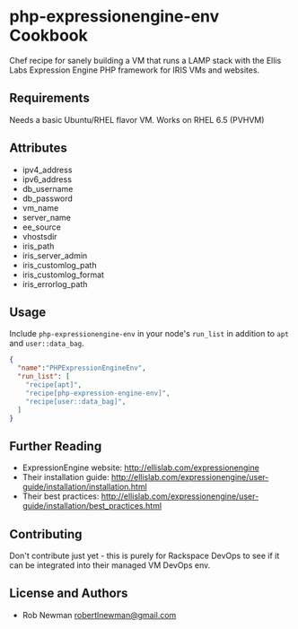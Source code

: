 php-expressionengine-env Cookbook
=================================
Chef recipe for sanely building a VM that runs a LAMP stack with
the Ellis Labs Expression Engine PHP framework for IRIS VMs
and websites.

Requirements
------------
Needs a basic Ubuntu/RHEL flavor VM. Works on RHEL 6.5 (PVHVM)

Attributes
----------
* ipv4_address
* ipv6_address
* db_username
* db_password
* vm_name
* server_name
* ee_source
* vhostsdir
* iris_path
* iris_server_admin
* iris_customlog_path
* iris_customlog_format
* iris_errorlog_path

Usage
-----
Include `php-expressionengine-env` in your node's `run_list` in
addition to `apt` and `user::data_bag`.

```json
{
  "name":"PHPExpressionEngineEnv",
  "run_list": [
    "recipe[apt]",
    "recipe[php-expression-engine-env]",
    "recipe[user::data_bag]",
  ]
}
```

Further Reading
---------------

* ExpressionEngine website: http://ellislab.com/expressionengine
* Their installation guide: http://ellislab.com/expressionengine/user-guide/installation/installation.html
* Their best practices: http://ellislab.com/expressionengine/user-guide/installation/best_practices.html

Contributing
------------
Don't contribute just yet - this is purely for Rackspace DevOps to
see if it can be integrated into their managed VM DevOps env.

License and Authors
-------------------
* Rob Newman <robertlnewman@gmail.com>
